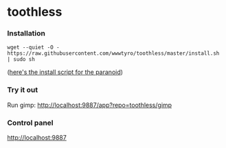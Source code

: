 # toothless

### Installation
```
wget --quiet -O - https://raw.githubusercontent.com/wwwtyro/toothless/master/install.sh | sudo sh
```

([here's the install script for the paranoid](https://raw.githubusercontent.com/wwwtyro/toothless/master/install.sh))

### Try it out

Run gimp: [http://localhost:9887/app?repo=toothless/gimp](http://localhost:9887/app?repo=toothless/gimp)

### Control panel

[http://localhost:9887](http://localhost:9887)

